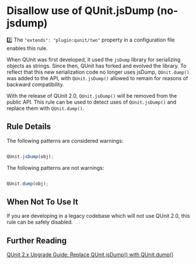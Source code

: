 # Disallow use of QUnit.jsDump (no-jsdump)

:two: The `"extends": "plugin:qunit/two"` property in a configuration file enables this rule.

When QUnit was first developed, it used the `jsDump` library for serializing
objects as strings. Since then, QUnit has forked and evolved the library. To
reflect that this new serialization code no longer uses jsDump, `QUnit.dump()`
was added to the API, with `QUnit.jsDump()` allowed to remain for reasons of
backward compatibility.

With the release of QUnit 2.0, `QUnit.jsDump()` will be removed from the public
API. This rule can be used to detect uses of `QUnit.jsDump()` and replace them
with `QUnit.dump()`.

## Rule Details

The following patterns are considered warnings:

```js

QUnit.jsDump(obj);

```

The following patterns are not warnings:

```js

QUnit.dump(obj);

```

## When Not To Use It

If you are developing in a legacy codebase which will not use QUnit 2.0, this
rule can be safely disabled.

## Further Reading

[QUnit 2.x Upgrade Guide: Replace QUnit.jsDump() with QUnit.dump()](http://qunitjs.com/upgrade-guide-2.x/#replace-qunit-jsdump-with-qunit-dump)

